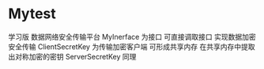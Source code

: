 # Mytest
学习版 数据网络安全传输平台
MyInerface 为接口 可直接调取接口 实现数据加密安全传输
ClientSecretKey 为传输加密客户端 可形成共享内存 在共享内存中提取出对称加密的密钥
ServerSecretKey 同理
